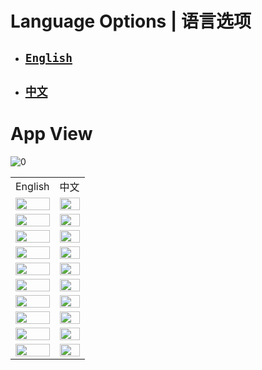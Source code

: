 # Language Options | 语言选项

- ## [`English`](README_en.md)
- ## [`中文`](README_zh.md)

# App View
![0](https://github.com/Thisal-D/PyTube-Downloader/assets/93121062/b2079262-0d1c-4bd0-9b33-7cc16c9173ce)

<table width="100%" border=0>
  <tr>
    <td>English</td>
    <td>中文</td>
  </tr>
  <tr>
    <td align="center">
      <img src="https://github.com/Thisal-D/PyTube-Downloader/assets/93121062/e57acd23-cbdc-446e-86ed-b5d08f5ce9e1" width="100%" />
    </td>
    <td align="center">
      <img src="https://github.com/Thisal-D/PyTube-Downloader/assets/93121062/7aea8c67-669f-4ee6-af45-7ea6e3b92019" width="100%" />
    </td>
  </tr>
  <tr>
    <td align="center">
      <img src="https://github.com/Thisal-D/PyTube-Downloader/assets/93121062/fbf086cb-e90c-499e-b63e-9f8a9515c014" width="100%" />
    </td>
    <td align="center">
      <img src="https://github.com/Thisal-D/PyTube-Downloader/assets/93121062/b209e21d-afe0-4dd6-a776-95a1fc0a1062" width="100%" />
    </td>
  </tr>
  <tr>
    <td align="center">
      <img src="https://github.com/Thisal-D/PyTube-Downloader/assets/93121062/6622a7d4-7b23-41b6-abba-4d55ff2d58cd" width="100%" />
    </td>
    <td align="center">
      <img src="https://github.com/Thisal-D/PyTube-Downloader/assets/93121062/5402f15b-ec81-4abc-b4ed-9d8c389ac03f" width="100%" />
    </td>
  </tr>
  <tr>
    <td align="center">
      <img src="https://github.com/Thisal-D/PyTube-Downloader/assets/93121062/45a9ff9f-dc56-49a5-b4e0-576e8299a609" width="100%" />
    </td>
    <td align="center">
      <img src="https://github.com/Thisal-D/PyTube-Downloader/assets/93121062/8b8a03fe-2770-48d9-9d88-42748d24e63f" width="100%" />
    </td>
  </tr>
  <tr>
    <td align="center">
      <img src="https://github.com/Thisal-D/PyTube-Downloader/assets/93121062/ea13e3c1-3397-4af7-ba8e-09cdc0f0eda5" width="100%" />
    </td>
    <td align="center">
      <img src="https://github.com/Thisal-D/PyTube-Downloader/assets/93121062/6aa20ae2-fe27-4d32-9997-590fe6453c38" width="100%" />
    </td>
  </tr>
  <tr>
    <td align="center">
      <img src="https://github.com/Thisal-D/PyTube-Downloader/assets/93121062/7a8a00f2-6165-4379-8316-51d90b3e0747" width="100%" />
    </td>
    <td align="center">
      <img src="https://github.com/Thisal-D/PyTube-Downloader/assets/93121062/4e30da72-b615-4d3a-baac-a986965ab8f9" width="100%" />
    </td>
  </tr>
  <tr>
    <td align="center">
      <img src="https://github.com/Thisal-D/PyTube-Downloader/assets/93121062/53ce24af-6224-4d7b-b1a4-3a52b436ec0d" width="100%" />
    </td>
    <td align="center">
      <img src="https://github.com/Thisal-D/PyTube-Downloader/assets/93121062/2741bc3d-8b9a-4763-b4ee-987b0476015e" width="100%" />
    </td>
  </tr>
  <tr>
    <td align="center">
      <img src="https://github.com/Thisal-D/PyTube-Downloader/assets/93121062/501763ad-e30f-4916-9a66-f9b8a80f2052" width="100%" />
    </td>
    <td align="center">
      <img src="https://github.com/Thisal-D/PyTube-Downloader/assets/93121062/a85491e9-189c-4e60-ad51-3c4241931e0a" width="100%" />
    </td>
  </tr>
  <tr>
    <td align="center">
      <img src="https://github.com/Thisal-D/PyTube-Downloader/assets/93121062/a7d2ca37-289b-41f4-b01f-21cc915f7e0a" width="100%" />
    </td>
    <td align="center">
      <img src="https://github.com/Thisal-D/PyTube-Downloader/assets/93121062/4c87c165-1b32-4053-99b6-f3087cf145e8" width="100%" />
    </td>
  </tr>
  <tr>
    <td align="center">
      <img src="https://github.com/Thisal-D/PyTube-Downloader/assets/93121062/1f8b6280-4bd3-469e-aace-12ddc1d645b8" width="100%" />
    </td>
    <td align="center">
      <img src="https://github.com/Thisal-D/PyTube-Downloader/assets/93121062/6d192edb-999b-4fdd-838b-0e2ecddf2df1" width="100%" />
    </td>
  </tr>
</table>
